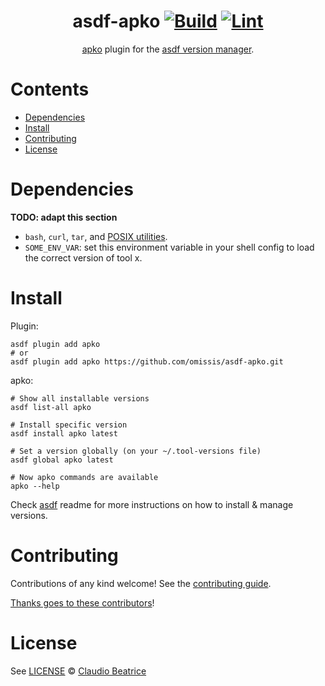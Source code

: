 <div align="center">

# asdf-apko [![Build](https://github.com/omissis/asdf-apko/actions/workflows/build.yml/badge.svg)](https://github.com/omissis/asdf-apko/actions/workflows/build.yml) [![Lint](https://github.com/omissis/asdf-apko/actions/workflows/lint.yml/badge.svg)](https://github.com/omissis/asdf-apko/actions/workflows/lint.yml)

[apko](https://github.com/chainguard-dev/apko/tree/main/docs) plugin for the [asdf version manager](https://asdf-vm.com).

</div>

# Contents

- [Dependencies](#dependencies)
- [Install](#install)
- [Contributing](#contributing)
- [License](#license)

# Dependencies

**TODO: adapt this section**

- `bash`, `curl`, `tar`, and [POSIX utilities](https://pubs.opengroup.org/onlinepubs/9699919799/idx/utilities.html).
- `SOME_ENV_VAR`: set this environment variable in your shell config to load the correct version of tool x.

# Install

Plugin:

```shell
asdf plugin add apko
# or
asdf plugin add apko https://github.com/omissis/asdf-apko.git
```

apko:

```shell
# Show all installable versions
asdf list-all apko

# Install specific version
asdf install apko latest

# Set a version globally (on your ~/.tool-versions file)
asdf global apko latest

# Now apko commands are available
apko --help
```

Check [asdf](https://github.com/asdf-vm/asdf) readme for more instructions on how to
install & manage versions.

# Contributing

Contributions of any kind welcome! See the [contributing guide](contributing.md).

[Thanks goes to these contributors](https://github.com/omissis/asdf-apko/graphs/contributors)!

# License

See [LICENSE](LICENSE) © [Claudio Beatrice](https://github.com/omissis/)

